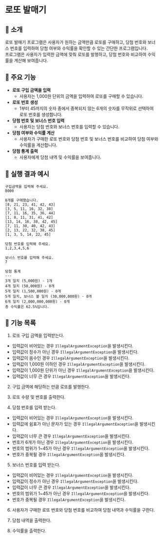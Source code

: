 # 로또 발매기

## 🚀️ 소개

로또 발매기 프로그램은 사용자가 원하는 금액만큼 로또를 구매하고, 당첨 번호와 보너스 번호를 입력하여 당첨 여부와 수익률을 확인할 수 있는 간단한 프로그램입니다.     
프로그램은 사용자가 입력한 금액에 맞춰 로또를 발행하고, 당첨 번호와 비교하여 수익률을 계산해 보여줍니다.

## 🚀️ 주요 기능

- **로또 구입 금액을 입력**
    - 사용자는 1,000원 단위의 금액을 입력하여 로또를 구매할 수 있습니다.
- **로또 번호 생성**
    - 1부터 45까지의 숫자 중에서 중복되지 않는 6개의 숫자를 무작위로 선택하여 로또 번호를 생성합니다.
- **당첨 번호 및 보너스 번호 입력**
    - 사용자는 당첨 번호와 보너스 번호를 입력할 수 있습니다.
- **당첨 여부와 수익률 계산**
    - 사용자가 구매한 로또 번호와 당첨 번호 및 보너스 번호를 비교하여 당첨 여부와 수익률을 계산합니다.
- **당첨 통계 출력**
    - 사용자에게 당첨 내역 및 수익률을 보여줍니다.

## 🚀️ 실행 결과 예시

```
구입금액을 입력해 주세요.
8000

8개를 구매했습니다.
[8, 21, 23, 41, 42, 43] 
[3, 5, 11, 16, 32, 38] 
[7, 11, 16, 35, 36, 44] 
[1, 8, 11, 31, 41, 42] 
[13, 14, 16, 38, 42, 45] 
[7, 11, 30, 40, 42, 43] 
[2, 13, 22, 32, 38, 45] 
[1, 3, 5, 14, 22, 45]

당첨 번호를 입력해 주세요.
1,2,3,4,5,6

보너스 번호를 입력해 주세요.
7

당첨 통계
---
3개 일치 (5,000원) - 1개
4개 일치 (50,000원) - 0개
5개 일치 (1,500,000원) - 0개
5개 일치, 보너스 볼 일치 (30,000,000원) - 0개
6개 일치 (2,000,000,000원) - 0개
총 수익률은 62.5%입니다.
```

## 🚀️ 기능 목록

1. 로또 구입 금액을 입력받는다.

- 입력값이 비어있는 경우 `IllegalArgumentException`을 발생시킨다.
- 입력값이 정수가 아닌 경우 `IllegalArgumentException`을 발생시킨다.
- 입력값이 음수인 경우 `IllegalArgumentException`을 발생시킨다.
- 입력값이 1,000원 이하인 경우 `IllegalArgumentException`을 발생시킨다.
- 입력값이 1,000원 단위가 아닌 경우 `IllegalArgumentException`을 발생시킨다.
- 입력값이 너무 큰 경우 `IllegalArgumentException`을 발생시킨다.

2. 구입 금액에 해당하는 만큼 로또를 발행한다.

3. 로또 수량 및 번호를 출력한다.

4. 당첨 번호를 입력 받는다.

- 입력값이 비어있는 경우 `IllegalArgumentException`을 발생시킨다.
- 입력값에 쉼표가 아닌 문자가 있는 경우 `IllegalArgumentException`을 발생시킨다.
- 입력값이 너무 큰 경우 `IllegalArgumentException`을 발생시킨다.
- 번호가 6개가 아닌 경우 `IllegalArgumentException`을 발생시킨다.
- 번호의 범위가 1~45가 아닌 경우 `IllegalArgumentException`을 발생시킨다.
- 번호가 중복될 경우 `IllegalArgumentException`을 발생시킨다.

5. 보너스 번호를 입력 받는다.

- 입력값이 비어있는 경우 `IllegalArgumentException`을 발생시킨다.
- 입력값이 정수가 아닌 경우 `IllegalArgumentException`을 발생시킨다.
- 입력값이 너무 큰 경우 `IllegalArgumentException`을 발생시킨다.
- 번호의 범위가 1~45가 아닌 경우 `IllegalArgumentException`을 발생시킨다.
- 번호가 중복될 경우 `IllegalArgumentException`을 발생시킨다.

6. 사용자가 구매한 로또 번호와 당첨 번호를 비교하여 당첨 내역과 수익률을 구한다.

7. 당첨 내역을 출력한다.

8. 수익률을 출력한다.

